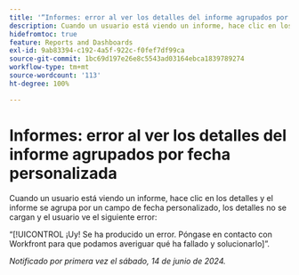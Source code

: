 ```yaml
---
title: '“Informes: error al ver los detalles del informe agrupados por fecha personalizada”'
description: Cuando un usuario está viendo un informe, hace clic en los detalles y el informe se agrupa por un campo de fecha personalizado, los detalles no se cargan y el usuario ve un error.
hidefromtoc: true
feature: Reports and Dashboards
exl-id: 9ab83394-c192-4a5f-922c-f0fef7df99ca
source-git-commit: 1bc69d197e26e8c5543ad03164ebca1839789274
workflow-type: tm+mt
source-wordcount: '113'
ht-degree: 100%

---
```


# Informes: error al ver los detalles del informe agrupados por fecha personalizada

Cuando un usuario está viendo un informe, hace clic en los detalles y el informe se agrupa por un campo de fecha personalizado, los detalles no se cargan y el usuario ve el siguiente error:

“[!UICONTROL ¡Uy! Se ha producido un error. Póngase en contacto con Workfront para que podamos averiguar qué ha fallado y solucionarlo]”.


_Notificado por primera vez el sábado, 14 de junio de 2024._
